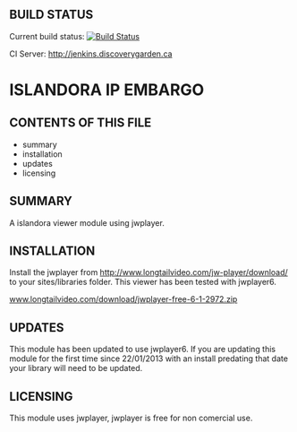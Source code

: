 BUILD STATUS
------------
Current build status:
[![Build Status](https://travis-ci.org/Islandora/islandora_jwplayer.png?branch=7.x)](https://travis-ci.org/Islandora/islandora_jwplayer)

CI Server:
http://jenkins.discoverygarden.ca

ISLANDORA IP EMBARGO
==================

CONTENTS OF THIS FILE
---------------------

 * summary
 * installation
 * updates
 * licensing

SUMMARY
-------

A islandora viewer module using jwplayer.

INSTALLATION
------------

Install the jwplayer from http://www.longtailvideo.com/jw-player/download/
to your sites/libraries folder.  This viewer has been tested with jwplayer6.

www.longtailvideo.com/download/jwplayer-free-6-1-2972.zip

UPDATES
-------

This module has been updated to use jwplayer6.  If you are updating this module
for the first time since 22/01/2013 with an install predating that date your
library will need to be updated.

LICENSING
---------

This module uses jwplayer, jwplayer is free for non comercial use.
